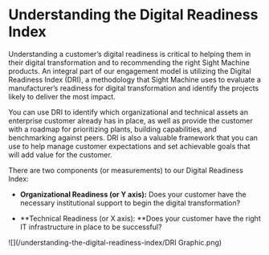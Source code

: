 # Understanding the Digital Readiness Index

Understanding a customer’s digital readiness is critical to helping them in their digital transformation and to recommending the right Sight Machine products. An integral part of our engagement model is utilizing the Digital Readiness Index \(DRI\), a methodology that Sight Machine uses to evaluate a manufacturer’s readiness for digital transformation and identify the projects likely to deliver the most impact.

You can use DRI to identify which organizational and technical assets an enterprise customer already has in place, as well as provide the customer with a roadmap for prioritizing plants, building capabilities, and benchmarking against peers. DRI is also a valuable framework that you can use to help manage customer expectations and set achievable goals that will add value for the customer.

There are two components \(or measurements\) to our Digital Readiness Index:

* **Organizational Readiness \(or Y axis\):** Does your customer have the necessary institutional support to begin the digital transformation?

* **Technical Readiness \(or X axis\): **Does your customer have the right IT infrastructure in place to be successful?

![](/understanding-the-digital-readiness-index/DRI Graphic.png)



